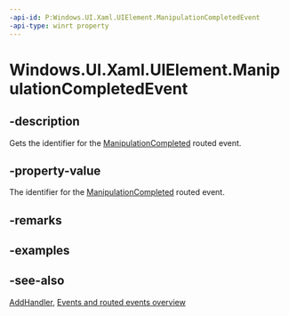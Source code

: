 ```yaml
---
-api-id: P:Windows.UI.Xaml.UIElement.ManipulationCompletedEvent
-api-type: winrt property
---
```


<!-- Property syntax
public Windows.UI.Xaml.RoutedEvent ManipulationCompletedEvent { get; }
-->

# Windows.UI.Xaml.UIElement.ManipulationCompletedEvent

## -description
Gets the identifier for the [ManipulationCompleted](uielement_manipulationcompleted.md) routed event.



## -property-value
The identifier for the [ManipulationCompleted](uielement_manipulationcompleted.md) routed event.

## -remarks

## -examples

## -see-also
[AddHandler](uielement_addhandler_2121467075.md), [Events and routed events overview](/windows/uwp/xaml-platform/events-and-routed-events-overview)
